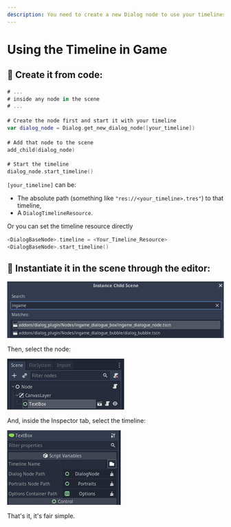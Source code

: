 ```yaml
---
description: You need to create a new Dialog node to use your timelines in game.
---
```


# Using the Timeline in Game

## 🔵 Create it from code:

```swift
# ...
# inside any node in the scene
# ...

# Create the node first and start it with your timeline
var dialog_node = Dialog.get_new_dialog_node([your_timeline])

# Add that node to the scene
add_child(dialog_node)

# Start the timeline
dialog_node.start_timeline()
```

`[your_timeline]` can be: 

* The absolute path \(something like `"res://<your_timeline>.tres"`\) to that timeline,
* A `DialogTimelineResource`.

Or you can set the timeline resource directly

```swift
<DialogBaseNode>.timeline = <Your_Timeline_Resource>
<DialogBaseNode>.start_timeline()
```



## 🔵 Instantiate it in the scene through the editor:

![Instance the ingame dialogue node](../.gitbook/assets/godot_instance_dialog_node.png)

Then, select the node:

![Node in Scene Tree](../.gitbook/assets/godot_scene_tree.png)

And, inside the Inspector tab, select the timeline:

![](../.gitbook/assets/select_timeline.png)

That's it, it's fair simple.

